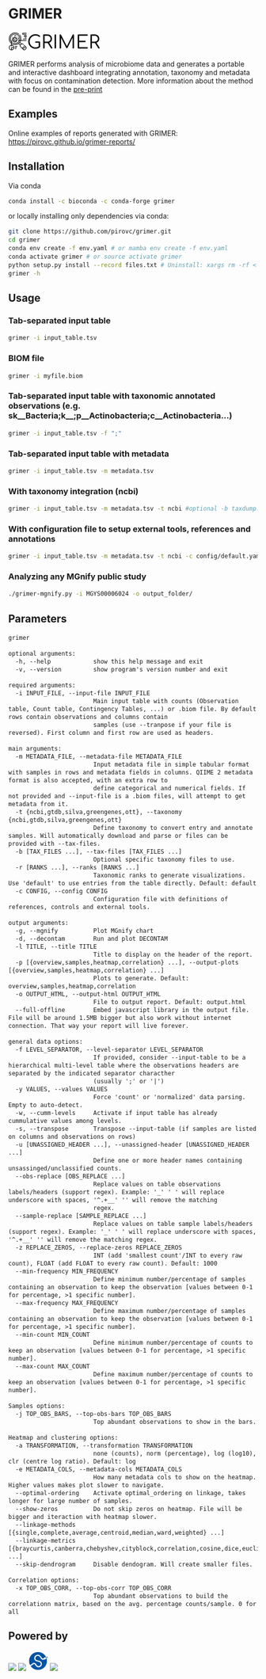 # GRIMER

![GRIMER](grimer/img/logo.png)

GRIMER performs analysis of microbiome data and generates a portable and interactive dashboard integrating annotation, taxonomy and metadata with focus on contamination detection. More information about the method can be found in the [pre-print](https://doi.org/10.1101/2021.06.22.449360)

## Examples

Online examples of reports generated with GRIMER: https://pirovc.github.io/grimer-reports/

## Installation

Via conda

```bash
conda install -c bioconda -c conda-forge grimer
```

or locally installing only dependencies via conda:

```bash
git clone https://github.com/pirovc/grimer.git
cd grimer
conda env create -f env.yaml # or mamba env create -f env.yaml
conda activate grimer # or source activate grimer
python setup.py install --record files.txt # Uninstall: xargs rm -rf < files.txt
grimer -h
```

## Usage

### Tab-separated input table
```bash
grimer -i input_table.tsv
```

### BIOM file
```bash
grimer -i myfile.biom
```

### Tab-separated input table with taxonomic annotated observations (e.g. sk__Bacteria;k__;p__Actinobacteria;c__Actinobacteria...)
```bash
grimer -i input_table.tsv -f ";"
```

### Tab-separated input table with metadata
```bash
grimer -i input_table.tsv -m metadata.tsv
```

### With taxonomy integration (ncbi)
```bash
grimer -i input_table.tsv -m metadata.tsv -t ncbi #optional -b taxdump.tar.gz
```

### With configuration file to setup external tools, references and annotations
```bash
grimer -i input_table.tsv -m metadata.tsv -t ncbi -c config/default.yaml -d -g
```

### Analyzing any MGnify public study

```bash
./grimer-mgnify.py -i MGYS00006024 -o output_folder/
```

## Parameters

	grimer

	optional arguments:
	  -h, --help            show this help message and exit
	  -v, --version         show program's version number and exit

	required arguments:
	  -i INPUT_FILE, --input-file INPUT_FILE
	                        Main input table with counts (Observation table, Count table, Contingency Tables, ...) or .biom file. By default rows contain observations and columns contain
	                        samples (use --tranpose if your file is reversed). First column and first row are used as headers.

	main arguments:
	  -m METADATA_FILE, --metadata-file METADATA_FILE
	                        Input metadata file in simple tabular format with samples in rows and metadata fields in columns. QIIME 2 metadata format is also accepted, with an extra row to
	                        define categorical and numerical fields. If not provided and --input-file is a .biom files, will attempt to get metadata from it.
	  -t {ncbi,gtdb,silva,greengenes,ott}, --taxonomy {ncbi,gtdb,silva,greengenes,ott}
	                        Define taxonomy to convert entry and annotate samples. Will automatically download and parse or files can be provided with --tax-files.
	  -b [TAX_FILES ...], --tax-files [TAX_FILES ...]
	                        Optional specific taxonomy files to use.
	  -r [RANKS ...], --ranks [RANKS ...]
	                        Taxonomic ranks to generate visualizations. Use 'default' to use entries from the table directly. Default: default
	  -c CONFIG, --config CONFIG
	                        Configuration file with definitions of references, controls and external tools.

	output arguments:
	  -g, --mgnify          Plot MGnify chart
	  -d, --decontam        Run and plot DECONTAM
	  -l TITLE, --title TITLE
	                        Title to display on the header of the report.
	  -p [{overview,samples,heatmap,correlation} ...], --output-plots [{overview,samples,heatmap,correlation} ...]
	                        Plots to generate. Default: overview,samples,heatmap,correlation
	  -o OUTPUT_HTML, --output-html OUTPUT_HTML
	                        File to output report. Default: output.html
	  --full-offline        Embed javascript library in the output file. File will be around 1.5MB bigger but also work without internet connection. That way your report will live forever.

	general data options:
	  -f LEVEL_SEPARATOR, --level-separator LEVEL_SEPARATOR
	                        If provided, consider --input-table to be a hierarchical multi-level table where the observations headers are separated by the indicated separator characther
	                        (usually ';' or '|')
	  -y VALUES, --values VALUES
	                        Force 'count' or 'normalized' data parsing. Empty to auto-detect.
	  -w, --cumm-levels     Activate if input table has already cummulative values among levels.
	  -s, --transpose       Transpose --input-table (if samples are listed on columns and observations on rows)
	  -u [UNASSIGNED_HEADER ...], --unassigned-header [UNASSIGNED_HEADER ...]
	                        Define one or more header names containing unsassinged/unclassified counts.
	  --obs-replace [OBS_REPLACE ...]
	                        Replace values on table observations labels/headers (support regex). Example: '_' ' ' will replace underscore with spaces, '^.+__' '' will remove the matching
	                        regex.
	  --sample-replace [SAMPLE_REPLACE ...]
	                        Replace values on table sample labels/headers (support regex). Example: '_' ' ' will replace underscore with spaces, '^.+__' '' will remove the matching regex.
	  -z REPLACE_ZEROS, --replace-zeros REPLACE_ZEROS
	                        INT (add 'smallest count'/INT to every raw count), FLOAT (add FLOAT to every raw count). Default: 1000
	  --min-frequency MIN_FREQUENCY
	                        Define minimum number/percentage of samples containing an observation to keep the observation [values between 0-1 for percentage, >1 specific number].
	  --max-frequency MAX_FREQUENCY
	                        Define maximum number/percentage of samples containing an observation to keep the observation [values between 0-1 for percentage, >1 specific number].
	  --min-count MIN_COUNT
	                        Define minimum number/percentage of counts to keep an observation [values between 0-1 for percentage, >1 specific number].
	  --max-count MAX_COUNT
	                        Define maximum number/percentage of counts to keep an observation [values between 0-1 for percentage, >1 specific number].

	Samples options:
	  -j TOP_OBS_BARS, --top-obs-bars TOP_OBS_BARS
	                        Top abundant observations to show in the bars.

	Heatmap and clustering options:
	  -a TRANSFORMATION, --transformation TRANSFORMATION
	                        none (counts), norm (percentage), log (log10), clr (centre log ratio). Default: log
	  -e METADATA_COLS, --metadata-cols METADATA_COLS
	                        How many metadata cols to show on the heatmap. Higher values makes plot slower to navigate.
	  --optimal-ordering    Activate optimal_ordering on linkage, takes longer for large number of samples.
	  --show-zeros          Do not skip zeros on heatmap. File will be bigger and iteraction with heatmap slower.
	  --linkage-methods [{single,complete,average,centroid,median,ward,weighted} ...]
	  --linkage-metrics [{braycurtis,canberra,chebyshev,cityblock,correlation,cosine,dice,euclidean,hamming,jaccard,jensenshannon,kulsinski,mahalanobis,minkowski,rogerstanimoto,russellrao,seuclidean,sokalmichener,sokalsneath,sqeuclidean,wminkowski,yule} ...]
	  --skip-dendrogram     Disable dendogram. Will create smaller files.

	Correlation options:
	  -x TOP_OBS_CORR, --top-obs-corr TOP_OBS_CORR
	                        Top abundant observations to build the correlationn matrix, based on the avg. percentage counts/sample. 0 for all

## Powered by

[<img src="https://static.bokeh.org/branding/logos/bokeh-logo.png" height="60">](https://bokeh.org)
[<img src="https://pandas.pydata.org/static/img/pandas.svg" height="40">](https://pandas.org)
[<img src="https://raw.githubusercontent.com/scipy/scipy/master/doc/source/_static/logo.svg" height="40">](https://scipy.org)
[<img src="http://scikit-bio.org/assets/logo.svg" height="40">](https://scikit-bio.org)
